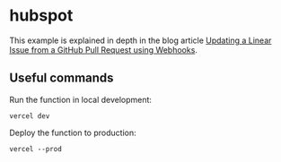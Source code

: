 # hubspot

This example is explained in depth in the blog article [Updating a Linear Issue from a GitHub Pull Request using Webhooks](https://tryzero.com/blog/updating-a-linear-issue-from-a-github-pull-request-using-webhooks).

## Useful commands

Run the function in local development:

```shell
vercel dev
```

Deploy the function to production:

```shell
vercel --prod
```

